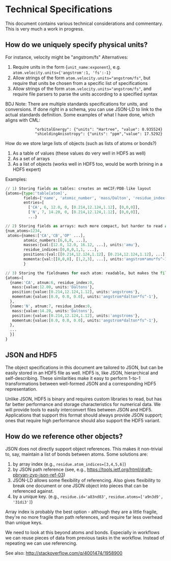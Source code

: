 # Technical Specifications
This document contains various technical considerations and commentary. This is very much a work in progress.

## How do we uniquely specify physical units?

For instance, velocity might be "angstrom/fs" Alternatives:

 1) Require units in the form {`unit_name:exponent`}, e.g. `atom.velocity.units={'angstrom':1, 'fs':-1}`
 2) Allow strings of the form `atom.velocity.units="angstrom/fs"`, but require that units be chosen from a specific list of specifications
 3) Allow strings of the form `atom.velocity.units="angstrom/fs"`, and require file parsers to parse the units according to a specified syntax
 
 BDJ Note: There are multiple standards specifications for units, and conversions. If done right in a schema, you can use JSON-LD to
 link to the actual standards definition. Some examples of what I have done, which aligns with CML:
 
                 "orbitalEnergy": {"units": "Hartree", "value": 0.935524}
                 "shieldingAnisotropy": {"units": "ppm","value": 17.5292}

How do we store large lists of objects (such as lists of atoms or bonds?)

 1) As a table of values (these values do very well in HDF5 as well)
 2) As a set of arrays
 3) As a list of objects (works well in HDF5 too, would be worth brining in a HDF5 expert)

Examples:

```python
// 1) Storing fields as tables: creates an mmCIF/PDB-like layout
{atoms={type:'table[atom]',
        fields=['name', 'atomic_number', 'mass/Dalton', 'residue_index', 'position/angstrom', 'momentum/angstrom*amu*fs^-1']
        entries=[
          ['CA', 6, 12.0, 0, [0.214,12.124,1.12], [0,0,0]],
          ['N', 7, 14.20, 0, [0.214,12.124,1.12], [0,0,0]],
          ...}

// 2) Storing fields as arrays: much more compact, but harder to read and edit
{num_atoms=1234,
 atoms={names:['CA','CB','OP' ...],
        atomic_numbers:[6,6,8, ...],
        masses:{val:[12.0, 12.0, 16.12, ...], units:'amu'},
        residue_indices:[0,0,0,1,1, ...],
        positions:{val:[[0.214,12.124,1.12], [0.214,12.124,1.12], ...], units:'angstrom'},
        momenta:{val:[[0,0,0], [1,2,3], ...], units:'angstrom*amu*fs^-1'}
        }

// 3) Storing the fieldnames for each atom: readable, but makes the file huge
{atoms=[
  {name:'CA', atnum:6, residue_index:0,
   mass:{value:12.00, units:'Daltons'},
   position:{value:[0.214,12.124,1.12], units:'angstroms'},
   momentum:{value:[0.0, 0.0, 0.0], units:'angstrom*dalton*fs^-1'},
  },
  {name:'N', atnum:7, residue_index:0,
   mass:{value:14.20, units:'Daltons'},
   position:{value:[0.214,12.124,1.12], units:'angstroms'},
   momentum:{value:[0.0, 0.0, 0.0], units:'angstrom*dalton*fs^-1'},
  },
  ...
  }]
}
```

## JSON and HDF5

The object specifications in this document are tailored to JSON, but can be
easily stored in an HDF5 file as well. HDF5 is, like JSON, hierarchical and
self-describing. These similarities make it easy to perform 1-to-1
transformations between well-formed JSON and a corresponding HDF5
representation.

Unlike JSON, HDF5 is binary and requires custom libraries to read, but has far
better performance and storage characteristics for numerical data. We will
provide tools to easily interconvert files between JSON and HDF5. Applications
that support this format should always provide JSON support; ones that require
high performance should also support the HDF5 variant.

## How do we reference other objects?

JSON does not directly support object references. This makes it non-trivial to,
say, maintain a list of bonds between atoms. Some solutions are:

 1) by array index (e.g., `residue.atom_indices=[3,4,5,6]`)
 2) by JSON path reference (see, e.g., https://tools.ietf.org/html/draft-pbryan-zyp-json-ref-03)
 3) JSON-LD allows some flexibility of referencing. Also gives flexibility to break one document 
    or one JSON object into pieces that can be referenced against.
 4) by a unique key. (e.g., `residue.id='a83nd83'`, `residue.atoms=['a9n3d9', '31di3']`)

Array index is probably the best option - although they are a little fragile,
they're no more fragile than path references, and require far less overhead
than unique keys.

We need to look at this beyond atoms and bonds. Especially in workflows we can reuse pieces of data 
from previous tasks in the workflow. Instead of repeating we can use referencing.

See also: http://stackoverflow.com/q/4001474/1958900
